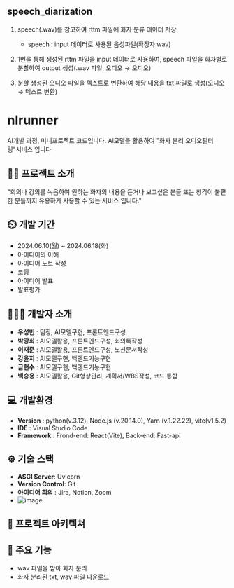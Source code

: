 ## speech_diarization 

1. speech(.wav)를 참고하여 rttm 파일에 화자 분류 데이터 저장
   * speech : input 데이터로 사용된 음성파일(확장자 wav)

3. 1번을 통해 생성된 rttm 파일을 input 데이터로 사용하여, speech 파일을 화자별로 분할하여 output 생성(.wav 파일, 오디오 → 오디오)

4. 분할 생성된 오디오 파일을 텍스트로 변환하여 해당 내용을 txt 파일로 생성(오디오 → 텍스트 변환)

# nlrunner
AI개발 과정, 미니프로젝트 코드입니다. Ai모델을 활용하여 "화자 분리 오디오필터링"서비스 입니다

## 👨‍🏫 프로젝트 소개
"회의나 강의를 녹음하여 원하는 화자의 내용을 듣거나 보고싶은 분들 또는 청각이 불편한 분들까지 유용하게 사용할 수 있는 서비스 입니다."

## ⏲️ 개발 기간 
- 2024.06.10(월) ~ 2024.06.18(화)
- 아이디어의 이해
- 아이디어 노트 작성
- 코딩
- 아이디어 발표
- 발표평가
  
## 🧑‍🤝‍🧑 개발자 소개 
- **우성빈** : 팀장, AI모델구현, 프론트엔드구성
- **박광희** : AI모델활용, 프론트엔드구성, 회의록작성
- **이재준** : AI모델활용, 프론트엔드구성, 노션문서작성
- **강윤지** : AI모델구현, 백엔드기능구현
- **금현수** : AI모델구현, 백엔드기능구현
- **백승용** : AI모델활용, Git형상관리, 계획서/WBS작성, 코드 통합
  
## 💻 개발환경
- **Version** : python(v.3.12), Node.js (v.20.14.0), Yarn (v.1.22.22), vite(v1.5.2)
- **IDE** : Visual Studio Code
- **Framework** : Frond-end: React(Vite), Back-end: Fast-api

## ⚙️ 기술 스택
- **ASGI Server**: Uvicorn
- **Version Control**: Git
- **아이디어 회의** : Jira, Notion, Zoom
- ![image](https://github.com/dlrunner/speech_diarization/assets/159866148/305204df-5661-4f1d-9563-f910c841279d)


## 📝 프로젝트 아키텍쳐


## 📌 주요 기능
- wav 파일을 받아 화자 분리
- 화자 분리된 txt, wav 파일 다운로드

